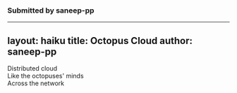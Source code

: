 ### Submitted by saneep-pp

---
layout: haiku
title: Octopus Cloud
author: saneep-pp
---

Distributed cloud<br>
Like the octopuses' minds<br>
Across the network<br>

